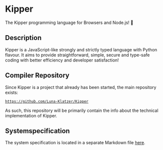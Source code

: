 # Kipper
The Kipper programming language for Browsers and Node.js! 🦊

## Description

Kipper is a JavaScript-like strongly and strictly typed language with Python flavour. It aims to provide straightforward, simple, secure and type-safe coding with better efficiency and developer satisfaction!

## Compiler Repository

Since Kipper is a project that already has been started, the main repository exists:

[`https://github.com/Luna-Klatzer/Kipper`](https://github.com/Luna-Klatzer/Kipper)

As such, this repository will be primarily contain the info about the technical implementation of Kipper.

## Systemspecification

The system specification is located in a separate Markdown file [here](./Systemspezifikation.md).
